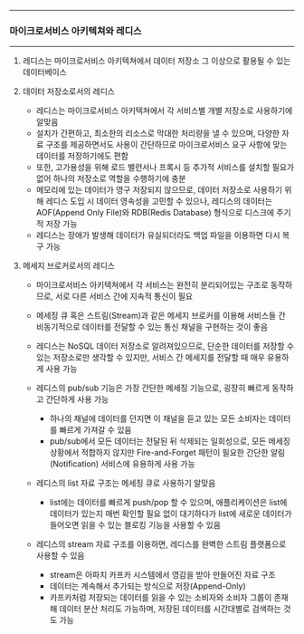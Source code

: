 -----
### 마이크로서비스 아키텍쳐와 레디스
-----
1. 레디스는 마이크로서비스 아키텍쳐에서 데이터 저장소 그 이상으로 활용될 수 있는 데이터베이스
2. 데이터 저장소로서의 레디스
   - 레디스는 마이크로서비스 아키텍쳐에서 각 서비스별 개별 저장소로 사용하기에 알맞음
   - 설치가 간편하고, 최소한의 리소스로 막대한 처리량을 낼 수 있으며, 다양한 자료 구조를 제공하면서도 사용이 간단하므로 마이크로서비스 요구 사항에 맞는 데이터를 저장하기에도 편함
   - 또한, 고가용성을 위해 로드 밸런서나 프록시 등 추가적 서비스를 설치할 필요가 없어 하나의 저장소로 역할을 수행하기에 충분
   - 메모리에 있는 데이터가 영구 저장되지 않으므로, 데이터 저장소로 사용하기 위해 레디스 도입 시 데이터 영속성을 고민할 수 있으나, 레디스의 데이터는 AOF(Append Only File)와 RDB(Redis Database) 형식으로 디스크에 주기적 저장 가능
   - 레디스는 장애가 발생해 데이터가 유실되더라도 백업 파일을 이용하면 다시 복구 가능

3. 메세지 브로커로서의 레디스
   - 마이크로서비스 아키텍쳐에서 각 서비스는 완전히 분리되어있는 구조로 동작하므로, 서로 다른 서비스 간에 지속적 통신이 필요
   - 메세징 큐 혹은 스트림(Stream)과 같은 메세지 브로커를 이용해 서비스들 간 비동기적으로 데이터를 전달할 수 있는 통신 채널을 구현하는 것이 좋음
   - 레디스는 NoSQL 데이터 저장소로 알려져있으므로, 단순한 데이터를 저장할 수 있는 저장소로만 생각할 수 있지만, 서비스 간 메세지를 전달할 때 매우 유용하게 사용 가능
   - 레디스의 pub/sub 기능은 가장 간단한 메세징 기능으로, 굉장히 빠르게 동작하고 간단하게 사용 가능
      + 하나의 채널에 데이터를 던지면 이 채널을 듣고 있는 모든 소비자는 데이터를 빠르게 가져갈 수 있음
      + pub/sub에서 모든 데이터는 전달된 뒤 삭제되는 일회성으로, 모든 메세징 상황에서 적합하지 않지만 Fire-and-Forget 패턴이 필요한 간단한 알림(Notification) 서비스에 유용하게 사용 가능
    
   - 레디스의 list 자료 구조는 메세징 큐로 사용하기 알맞음
     + list에는 데이터를 빠르게 push/pop 할 수 있으며, 애플리케이션은 list에 데이터가 있는지 매번 확인할 필요 없이 대기하다가 list에 새로운 데이터가 들어오면 읽을 수 있는 블로킹 기능을 사용할 수 있음
    
   - 레디스의 stream 자료 구조를 이용하면, 레디스를 완벽한 스트림 플랫폼으로 사용할 수 있음
     + stream은 아파치 카프카 시스템에서 영감을 받아 만들어진 자료 구조
     + 데이터는 계속해서 추가되는 방식으로 저장(Append-Only)
     + 카프카처럼 저장되는 데이터를 읽을 수 있는 소비자와 소비자 그룹이 존재해 데이터 분산 처리도 가능하며, 저장된 데이터를 시간대별로 검색하는 것도 가능
